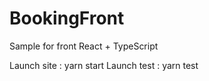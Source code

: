 # BookingFront
Sample for front React + TypeScript

Launch site : yarn start
Launch test : yarn test
